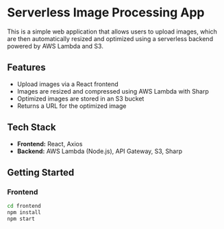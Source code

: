 # Serverless Image Processing App

This is a simple web application that allows users to upload images, which are then automatically resized and optimized using a serverless backend powered by AWS Lambda and S3.

## Features

- Upload images via a React frontend
- Images are resized and compressed using AWS Lambda with Sharp
- Optimized images are stored in an S3 bucket
- Returns a URL for the optimized image

## Tech Stack

- **Frontend:** React, Axios
- **Backend:** AWS Lambda (Node.js), API Gateway, S3, Sharp

## Getting Started

### Frontend

```bash
cd frontend
npm install
npm start
